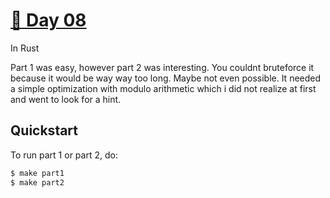 # [🎄 Day 08](https://adventofcode.com/2023/day/8)
In Rust

Part 1 was easy, however part 2 was interesting. You couldnt bruteforce it because it would be way
way too long. Maybe not even possible. It needed a simple optimization with modulo arithmetic which
i did not realize at first and went to look for a hint.

## Quickstart
To run part 1 or part 2, do:
```sh
$ make part1
$ make part2
```
